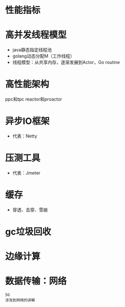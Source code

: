 # 性能指标

# 高并发线程模型
* java静态指定线程池
* golang动态分配M（工作线程）
* 线程模型：从共享内存，逐渐发展到Actor，Go routine

# 高性能架构
ppc和tpc
reactor和proactor


# 异步IO框架
* 代表：Netty

# 压测工具
* 代表：Jmeter

# 缓存
* 穿透、击穿、雪崩

# gc垃圾回收

# 边缘计算
# 数据传输：网络
```
5G
涉及到网络的讲解
```
